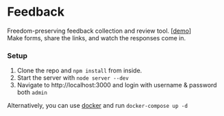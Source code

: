 # Feedback
Freedom-preserving feedback collection and review tool. [[demo](https://thann.gitlab.io/feedback)]  
Make forms, share the links, and watch the responses come in.

### Setup
1. Clone the repo and `npm install` from inside.
2. Start the server with `node server --dev`
3. Navigate to http://localhost:3000 and login with username & password both `admin`

Alternatively, you can use [docker](https://docs.docker.com/compose/install)
and run `docker-compose up -d`
